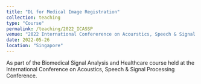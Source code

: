 ```yaml
---
title: "DL for Medical Image Registration"
collection: teaching
type: "Course"
permalink: /teaching/2022_ICASSP
venue: "2022 International Confererence on Acourstics, Speech & Signal Processing"
date: 2022-05-26
location: "Singapore"
---
```


As part of the Biomedical Signal Analysis and Healthcare course held at the International Conference on Acoustics, Speech & Signal Processing Conference.  